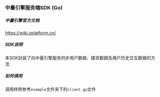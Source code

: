 ### 中量引擎服务端SDK (Go)

##### 中量引擎官方文档
https://wiki.zplatform.cn/

##### SDK说明
本SDK封装了向中量引擎服务同步用户数据、媒资数据及用户历史交互数据的方法

##### 如何调用
调用样例参考`example`文件夹下的`client.go`文件